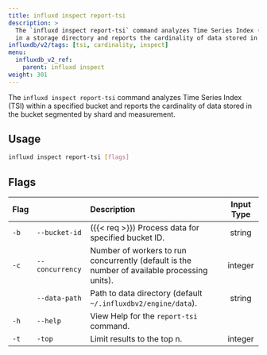 ```yaml
---
title: influxd inspect report-tsi
description: >
  The `influxd inspect report-tsi` command analyzes Time Series Index (TSI) files
  in a storage directory and reports the cardinality of data stored in the files.
influxdb/v2/tags: [tsi, cardinality, inspect]
menu:
  influxdb_v2_ref:
    parent: influxd inspect
weight: 301
---
```


The `influxd inspect report-tsi` command analyzes Time Series Index (TSI) within
a specified bucket and reports the cardinality of data stored in the bucket
segmented by shard and measurement.

## Usage
```sh
influxd inspect report-tsi [flags]
```

## Flags
| Flag  |                  | Description                                                                                  | Input Type |
| :---- | :--------------- | :------------------------------------------------------------------------------------------- | :--------: |
| `-b`  | `--bucket-id`    | ({{< req >}}) Process data for specified bucket ID.                                          |   string   |
| `-c ` | `--concurrency`  | Number of workers to run concurrently (default is the number of available processing units). |  integer   |
|       | `--data-path`    | Path to data directory (default `~/.influxdbv2/engine/data`).                                |   string   |
| `-h`  | `--help`         | View Help for the `report-tsi` command.                                                      |            |
| `-t`  | `-top`           | Limit results to the top n.                                                                  |  integer   |
